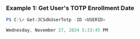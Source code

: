 ### Example 1: Get User's TOTP Enrollment Date
```powershell
PS C:\> Get-JCSdkUserTotp -ID <USERID>

Wednesday, November 27, 2024 5:33:45 PM
```


